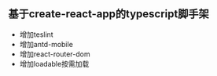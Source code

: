 ## 基于create-react-app的typescript脚手架

- 增加teslint
- 增加antd-mobile
- 增加react-router-dom
- 增加loadable按需加载